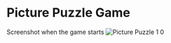 # Picture Puzzle Game
Screenshot when the game starts
![Picture Puzzle 1 0](https://github.com/Sslegendars/Unity-Simple-Game-Project/assets/135840601/3e90855b-9272-4461-8ee7-f186295aed57)







